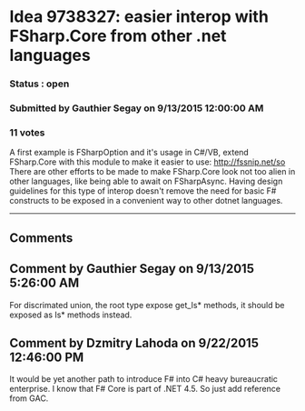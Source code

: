 # Idea 9738327: easier interop with FSharp.Core from other .net languages #

### Status : open

### Submitted by Gauthier Segay on 9/13/2015 12:00:00 AM

### 11 votes

A first example is FSharpOption<T> and it's usage in C#/VB, extend FSharp.Core with this module to make it easier to use:
http://fssnip.net/so
There are other efforts to be made to make FSharp.Core look not too alien in other languages, like being able to await on FSharpAsync.
Having design guidelines for this type of interop doesn't remove the need for basic F# constructs to be exposed in a convenient way to other dotnet languages.


------------------------
## Comments


## Comment by Gauthier Segay on 9/13/2015 5:26:00 AM
For discrimated union, the root type expose get_Is* methods, it should be exposed as Is* methods instead.


## Comment by Dzmitry Lahoda on 9/22/2015 12:46:00 PM
It would be yet another path to introduce F# into C# heavy bureaucratic enterprise. I know that F# Core is part of .NET 4.5. So just add reference from GAC.

